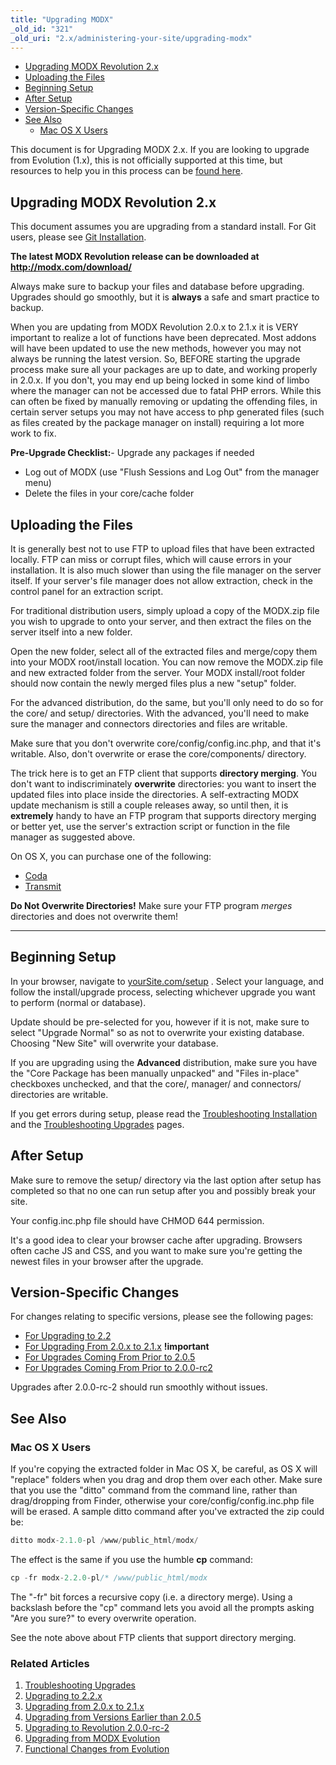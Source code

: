 ```yaml
---
title: "Upgrading MODX"
_old_id: "321"
_old_uri: "2.x/administering-your-site/upgrading-modx"
---
```


- [Upgrading MODX Revolution 2.x](#upgrading-modx-revolution-2x)
- [Uploading the Files](#uploading-the-files)
- [Beginning Setup](#beginning-setup)
- [After Setup](#after-setup)
- [Version-Specific Changes](#version-specific-changes)
- [See Also](#see-also)
  - [Mac OS X Users](#mac-os-x-users)



 This document is for Upgrading MODX 2.x. If you are looking to upgrade from Evolution (1.x), this is not officially supported at this time, but resources to help you in this process can be [found here](display/revolution20/Upgrading+from+MODX+Evolution). 

## Upgrading MODX Revolution 2.x

 This document assumes you are upgrading from a standard install. For Git users, please see [Git Installation](getting-started/installation/git-installation "Git Installation").

 **The latest MODX Revolution release can be downloaded at** **<http://modx.com/download/>**

 Always make sure to backup your files and database before upgrading. Upgrades should go smoothly, but it is **always** a safe and smart practice to backup. 

 When you are updating from MODX Revolution 2.0.x to 2.1.x it is VERY important to realize a lot of functions have been deprecated. Most addons will have been updated to use the new methods, however you may not always be running the latest version. So, BEFORE starting the upgrade process make sure all your packages are up to date, and working properly in 2.0.x. If you don't, you may end up being locked in some kind of limbo where the manager can not be accessed due to fatal PHP errors. While this can often be fixed by manually removing or updating the offending files, in certain server setups you may not have access to php generated files (such as files created by the package manager on install) requiring a lot more work to fix. 

 **Pre-Upgrade Checklist:**- Upgrade any packages if needed
- Log out of MODX (use "Flush Sessions and Log Out" from the manager menu)
- Delete the files in your core/cache folder



## Uploading the Files

 It is generally best not to use FTP to upload files that have been extracted locally. FTP can miss or corrupt files, which will cause errors in your installation. It is also much slower than using the file manager on the server itself. If your server's file manager does not allow extraction, check in the control panel for an extraction script. 

 For traditional distribution users, simply upload a copy of the MODX.zip file you wish to upgrade to onto your server, and then extract the files on the server itself into a new folder.

 Open the new folder, select all of the extracted files and merge/copy them into your MODX root/install location. You can now remove the MODX.zip file and new extracted folder from the server. Your MODX install/root folder should now contain the newly merged files plus a new "setup" folder.

 For the advanced distribution, do the same, but you'll only need to do so for the core/ and setup/ directories. With the advanced, you'll need to make sure the manager and connectors directories and files are writable.

 Make sure that you don't overwrite core/config/config.inc.php, and that it's writable. Also, don't overwrite or erase the core/components/ directory. 

 The trick here is to get an FTP client that supports **directory merging**. You don't want to indiscriminately **overwrite** directories: you want to insert the updated files into place inside the directories. A self-extracting MODX update mechanism is still a couple releases away, so until then, it is **extremely** handy to have an FTP program that supports directory merging or better yet, use the server's extraction script or function in the file manager as suggested above.

 On OS X, you can purchase one of the following:

- [Coda](http://panic.com/coda/)
- [Transmit](http://panic.com/transmit/)

 **Do Not Overwrite Directories!** 
 Make sure your FTP program _merges_ directories and does not overwrite them! 

- - - - - -

## Beginning Setup

 In your browser, navigate to [yourSite.com/setup](http://yourSite.com/setup. ) . Select your language, and follow the install/upgrade process, selecting whichever upgrade you want to perform (normal or database).

 Update should be pre-selected for you, however if it is not, make sure to select "Upgrade Normal" so as not to overwrite your existing database. Choosing "New Site" will overwrite your database. 

 If you are upgrading using the **Advanced** distribution, make sure you have the "Core Package has been manually unpacked" and "Files in-place" checkboxes unchecked, and that the core/, manager/ and connectors/ directories are writable.

 If you get errors during setup, please read the [Troubleshooting Installation](getting-started/installation/troubleshooting-installation "Troubleshooting Installation") and the [Troubleshooting Upgrades](administering-your-site/upgrading-modx/troubleshooting-upgrades "Troubleshooting Upgrades") pages. 

## After Setup

 Make sure to remove the setup/ directory via the last option after setup has completed so that no one can run setup after you and possibly break your site.

 Your config.inc.php file should have CHMOD 644 permission.

 It's a good idea to clear your browser cache after upgrading. Browsers often cache JS and CSS, and you want to make sure you're getting the newest files in your browser after the upgrade. 

## Version-Specific Changes

 For changes relating to specific versions, please see the following pages:

- [For Upgrading to 2.2](administering-your-site/upgrading-modx/upgrading-to-2.2.x "Upgrading to 2.2.x")
- [For Upgrading From 2.0.x to 2.1.x](administering-your-site/upgrading-modx/upgrading-from-2.0.x-to-2.1.x "Upgrading from 2.0.x to 2.1.x") **!important**
- [For Upgrades Coming From Prior to 2.0.5](administering-your-site/upgrading-modx/upgrading-from-versions-earlier-than-2.0.5 "Upgrading from Versions Earlier than 2.0.5")
- [For Upgrades Coming From Prior to 2.0.0-rc2](administering-your-site/upgrading-modx/upgrading-to-revolution-2.0.0-rc-2 "Upgrading to Revolution 2.0.0-rc-2")

 Upgrades after 2.0.0-rc-2 should run smoothly without issues.

## See Also

### Mac OS X Users

 If you're copying the extracted folder in Mac OS X, be careful, as OS X will "replace" folders when you drag and drop them over each other. Make sure that you use the "ditto" command from the command line, rather than drag/dropping from Finder, otherwise your core/config/config.inc.php file will be erased. A sample ditto command after you've extracted the zip could be:

 ``` php 
ditto modx-2.1.0-pl /www/public_html/modx/
```

 The effect is the same if you use the humble **cp** command:

 ``` php 
cp -fr modx-2.2.0-pl/* /www/public_html/modx
```

 The "-fr" bit forces a recursive copy (i.e. a directory merge). Using a backslash before the "cp" command lets you avoid all the prompts asking "Are you sure?" to every overwrite operation.

 See the note above about FTP clients that support directory merging.

### Related Articles

1. [Troubleshooting Upgrades](administering-your-site/upgrading-modx/troubleshooting-upgrades)
2. [Upgrading to 2.2.x](administering-your-site/upgrading-modx/upgrading-to-2.2.x)
3. [Upgrading from 2.0.x to 2.1.x](administering-your-site/upgrading-modx/upgrading-from-2.0.x-to-2.1.x)
4. [Upgrading from Versions Earlier than 2.0.5](administering-your-site/upgrading-modx/upgrading-from-versions-earlier-than-2.0.5)
5. [Upgrading to Revolution 2.0.0-rc-2](administering-your-site/upgrading-modx/upgrading-to-revolution-2.0.0-rc-2)
6. [Upgrading from MODX Evolution](administering-your-site/upgrading-modx/upgrading-from-modx-evolution)
7. [Functional Changes from Evolution](administering-your-site/upgrading-modx/upgrading-from-modx-evolution/functional-changes-from-evolution)